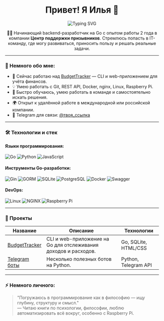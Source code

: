 <h1 align="center">Привет! Я Илья 👋</h1>

<p align="center">
  <img src="https://readme-typing-svg.demolab.com?font=Fira+Code&size=22&pause=1000&center=true&vCenter=true&width=435&lines=Backend-разработчик+на+Go;Люблю+писать+чистый+код;Изучаю+архитектуру+и+докеризацию;Хочу+в+IT-команду+мечты" alt="Typing SVG" />
</p>

<p align="center">
  🧑‍💻 Начинающий backend-разработчик на Go с опытом работы 2 года в компании <strong>Центр поддержки призывников</strong>.  
  Стремлюсь попасть в IT-команду, где могу развиваться, приносить пользу и решать реальные задачи.
</p>

---

### 💼 Немного обо мне:

- 🔭 Сейчас работаю над [BudgetTracker](https://github.com/IlyaMakar/BudgetTracker) — CLI и web-приложением для учёта финансов.
- 💡 Умею работать с Git, REST API, Docker, nginx, Linux, Raspberry Pi.
- 🧠 Быстро обучаюсь, умею работать в команде и самостоятельно искать решения.
- 🌍 Открыт к удалённой работе в международной или российской компании.
- 💬 Telegram для связи: [@твоя_ссылка](https://t.me/твоя_ссылка)

---

### 🛠️ Технологии и стек

#### Языки программирования:
![Go](https://img.shields.io/badge/Go-00ADD8?style=for-the-badge&logo=go&logoColor=white)
![Python](https://img.shields.io/badge/Python-3776AB?style=for-the-badge&logo=python&logoColor=white)
![JavaScript](https://img.shields.io/badge/JavaScript-F7DF1E?style=for-the-badge&logo=javascript&logoColor=black)

#### Инструменты Go-разработки:
![Gin](https://img.shields.io/badge/Gin-00ADD8?style=for-the-badge&logo=go&logoColor=white)
![GORM](https://img.shields.io/badge/GORM-FFC107?style=for-the-badge&logoColor=black)
![SQLite](https://img.shields.io/badge/SQLite-07405E?style=for-the-badge&logo=sqlite&logoColor=white)
![PostgreSQL](https://img.shields.io/badge/PostgreSQL-336791?style=for-the-badge&logo=postgresql&logoColor=white)
![Docker](https://img.shields.io/badge/Docker-2496ED?style=for-the-badge&logo=docker&logoColor=white)
![Swagger](https://img.shields.io/badge/Swagger-85EA2D?style=for-the-badge&logo=swagger&logoColor=black)

#### DevOps:
![Linux](https://img.shields.io/badge/Linux-FCC624?style=for-the-badge&logo=linux&logoColor=black)
![NGINX](https://img.shields.io/badge/Nginx-009639?style=for-the-badge&logo=nginx&logoColor=white)
![Raspberry Pi](https://img.shields.io/badge/RaspberryPi-C51A4A?style=for-the-badge&logo=raspberrypi&logoColor=white)

---

### 🧩 Проекты

| Название | Описание | Технологии |
|---------|----------|------------|
| [BudgetTracker](https://github.com/IlyaMakar/BudgetTracker) | CLI и web-приложение на Go для отслеживания доходов и расходов. | Go, SQLite, HTML/CSS |
| [Telegram боты](https://github.com/IlyaMakar?tab=repositories&q=bot) | Несколько полезных ботов на Python. | Python, Telegram API |

---


### ⚡ Немного личного:

> "Погружаюсь в программирование как в философию — ищу глубину, структуру и смысл."  
> — Читаю книги по психологии, философии, люблю автоматизировать всё вокруг, особенно с Raspberry Pi.
